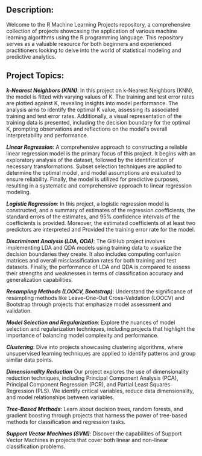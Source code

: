 ## Description:

Welcome to the R Machine Learning Projects repository, a comprehensive collection of projects showcasing the application of various machine learning algorithms using the R programming language. This repository serves as a valuable resource for both beginners and experienced practitioners looking to delve into the world of statistical modeling and predictive analytics.

## Project Topics:

***k-Nearest Neighbors (KNN)***: In this project on k-Nearest Neighbors (KNN), the model is fitted with varying values of K. The training and test error rates are plotted against K, revealing insights into model performance. The analysis aims to identify the optimal K value, assessing its associated training and test error rates. Additionally, a visual representation of the training data is presented, including the decision boundary for the optimal K, prompting observations and reflections on the model's overall interpretability and performance.

***Linear Regression***: A comprehensive approach to constructing a reliable linear regression model is the primary focus of this project. It begins with an exploratory analysis of the dataset, followed by the identification of necessary transformations. Subset selection techniques are applied to determine the optimal model, and model assumptions are evaluated to ensure reliability. Finally, the model is utilized for predictive purposes, resulting in a systematic and comprehensive approach to linear regression modeling.

***Logistic Regression***: In this project, a logistic regression model is constructed, and a summary of estimates of the regression coefficients, the standard errors of the estimates, and 95% confidence intervals of the coefficients is provided. Moreover, the estimated coefficients of at least two predictors are interpreted and Provided the training error rate for the model.

***Discriminant Analysis (LDA, QDA)***: The GitHub project involves implementing LDA and QDA models using training data to visualize the decision boundaries they create. It also includes computing confusion matrices and overall misclassification rates for both training and test datasets. Finally, the performance of LDA and QDA is compared to assess their strengths and weaknesses in terms of classification accuracy and generalization capabilities.

***Resampling Methods (LOOCV, Bootstrap)***: Understand the significance of resampling methods like Leave-One-Out Cross-Validation (LOOCV) and Bootstrap through projects that emphasize model assessment and validation.

***Model Selection and Regularization***: Explore the nuances of model selection and regularization techniques, including projects that highlight the importance of balancing model complexity and performance. 

***Clustering***: Dive into projects showcasing clustering algorithms, where unsupervised learning techniques are applied to identify patterns and group similar data points.

***Dimensionality Reduction*** Our project explores the use of dimensionality reduction techniques, including Principal Component Analysis (PCA), Principal Component Regression (PCR), and Partial Least Squares Regression (PLS). We identify critical variables, reduce data dimensionality, and model relationships between variables.

***Tree-Based Methods***: Learn about decision trees, random forests, and gradient boosting through projects that harness the power of tree-based methods for classification and regression tasks.

***Support Vector Machines (SVM)***: Discover the capabilities of Support Vector Machines in projects that cover both linear and non-linear classification problems.

